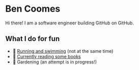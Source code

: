 # Ben Coomes
Hi there! I am a software engineer building GitHub on GitHub.

## What I do for fun
* :runner: [Running and swimming](https://www.strava.com/athletes/14916005) (not at the same time)
* :book: [Currently reading some books](https://www.goodreads.com/user/show/21044840-ben-coomes)
* :tomato: Gardening (an attempt is in progress!)
